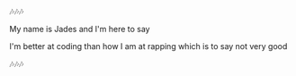 🎶🎶🎶

My name is Jades and I'm here to say

I'm better at coding than how I am at rapping which is to say not very good

🎶🎶🎶
